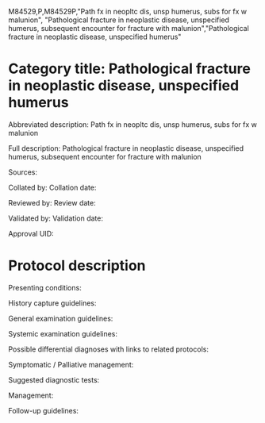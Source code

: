 M84529,P,M84529P,"Path fx in neopltc dis, unsp humerus, subs for fx w malunion", "Pathological fracture in neoplastic disease, unspecified humerus, subsequent encounter for fracture with malunion","Pathological fracture in neoplastic disease, unspecified humerus"
# Category title: Pathological fracture in neoplastic disease, unspecified humerus

Abbreviated description: Path fx in neopltc dis, unsp humerus, subs for fx w malunion

Full description: Pathological fracture in neoplastic disease, unspecified humerus, subsequent encounter for fracture with malunion

Sources:

Collated by:
Collation date:

Reviewed by:
Review date:

Validated by:
Validation date:

Approval UID:

# Protocol description

Presenting conditions:

History capture guidelines:

General examination guidelines:

Systemic examination guidelines:

Possible differential diagnoses with links to related protocols:

Symptomatic / Palliative management:

Suggested diagnostic tests:

Management:

Follow-up guidelines:
